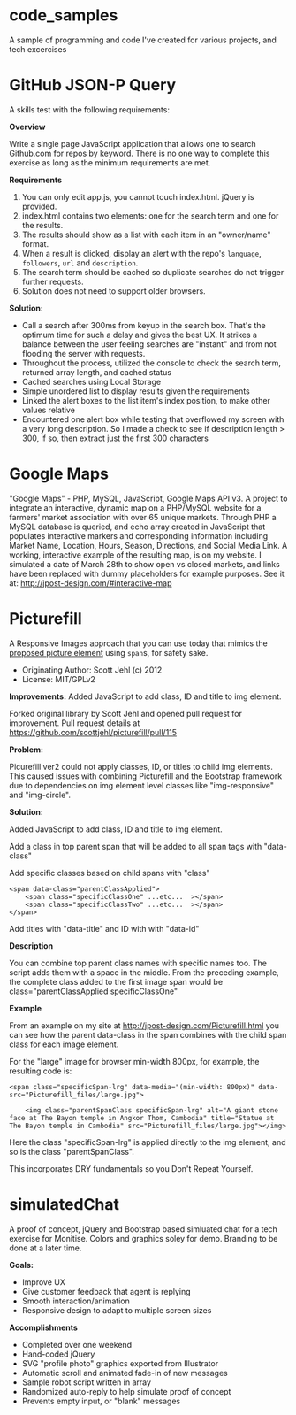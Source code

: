 code_samples
============

A sample of programming and code I've created for various projects, and tech excercises 

# GitHub JSON-P Query
A skills test with the following requirements:

**Overview**

Write a single page JavaScript application that allows one to search Github.com for repos by keyword.
There is no one way to complete this exercise as long as the minimum requirements are met.

**Requirements**

1. You can only edit app.js, you cannot touch index.html. jQuery is provided.
2. index.html contains two elements: one for the search term and one for the results.
3. The results should show as a list with each item in an "owner/name" format.
4. When a result is clicked, display an alert with the repo's `language`, `followers`, `url` and `description`.
5. The search term should be cached so duplicate searches do not trigger further requests. 
6. Solution does not need to support older browsers.

**Solution:**
* Call a search after 300ms from keyup in the search box. That's the optimum time for such a delay and gives the best UX. It strikes a balance between the user feeling searches are "instant" and from not flooding the server with requests.
* Throughout the process, utilized the console to check the search term, returned array length, and cached status
* Cached searches using Local Storage
* Simple unordered list to display results given the requirements
* Linked the alert boxes to the list item's index position, to make other values relative
* Encountered one alert box while testing that overflowed my screen with a very long description. So I made a check to see if description length > 300, if so, then extract just the first 300 characters

# Google Maps

"Google Maps" - PHP, MySQL, JavaScript, Google Maps API v3. A project to integrate an interactive, dynamic map on a PHP/MySQL website for a farmers' market association with over 65 unique markets. Through PHP a MySQL database is queried, and echo array created in JavaScript that populates interactive markers and corresponding information including Market Name, Location, Hours, Season, Directions, and Social Media Link. A working, interactive example of the resulting map, is on my website. I simulated a date of March 28th to show open vs closed markets, and links have been replaced with dummy placeholders for example purposes. See it at: http://jpost-design.com/#interactive-map


# Picturefill
A Responsive Images approach that you can use today that mimics the [proposed picture element](http://www.w3.org/TR/2013/WD-html-picture-element-20130226/) using `span`s, for safety sake.


* Originating Author: Scott Jehl (c) 2012
* License: MIT/GPLv2

**Improvements:** Added JavaScript to add class, ID and title to img element. 

Forked original library by Scott Jehl and opened pull request for improvement. Pull request details at https://github.com/scottjehl/picturefill/pull/115 

**Problem:**

Picurefill ver2 could not apply classes, ID, or titles to child img elements. This caused issues with combining Picturefill and the Bootstrap framework due to dependencies on img element level classes like "img-responsive" and "img-circle".

**Solution:**

Added JavaScript to add class, ID and title to img element. 

Add a class in top parent span that will be added to all span tags with "data-class"

Add specific classes based on child spans with "class"

```
<span data-class="parentClassApplied">
    <span class="specificClassOne" ...etc...  ></span>
    <span class="specificClassTwo" ...etc...  ></span>
</span>
```

Add titles with "data-title" and ID with with "data-id" 

**Description**

You can combine top parent class names with specific names too. The script adds them with a space in the middle. From the preceding example, the complete class added to the first image span would be class="parentClassApplied specificClassOne"

**Example**

From an example on my site at http://jpost-design.com/Picturefill.html you can see how the parent data-class in the span combines with the child span class for each image element. 

For the "large" image for browser min-width 800px, for example, the resulting code is:

```
<span class="specificSpan-lrg" data-media="(min-width: 800px)" data-src="Picturefill_files/large.jpg">

    <img class="parentSpanClass specificSpan-lrg" alt="A giant stone face at The Bayon temple in Angkor Thom, Cambodia" title="Statue at The Bayon temple in Cambodia" src="Picturefill_files/large.jpg"></img>
```

Here the class "specificSpan-lrg" is applied directly to the img element, and so is the class "parentSpanClass". 

This incorporates DRY fundamentals so you Don't Repeat Yourself.


# simulatedChat
A proof of concept, jQuery and Bootstrap based simluated chat for a tech exercise for Monitise. Colors and graphics soley for demo. Branding to be done at a later time.

**Goals:**
* Improve UX
* Give customer feedback that agent is replying
* Smooth interaction/animation
* Responsive design to adapt to multiple screen sizes

**Accomplishments**
* Completed over one weekend
* Hand-coded jQuery
* SVG "profile photo" graphics exported from Illustrator
* Automatic scroll and animated fade-in of new messages
* Sample robot script written in array
* Randomized auto-reply to help simulate proof of concept
* Prevents empty input, or "blank" messages